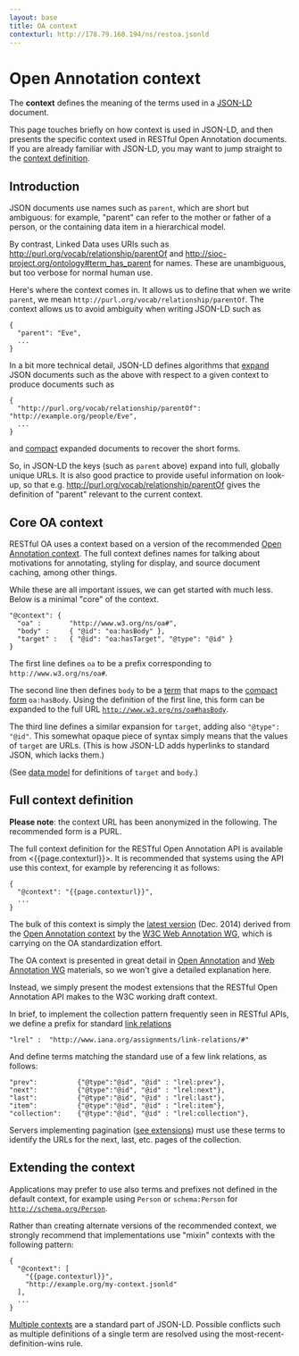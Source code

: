 ```yaml
---
layout: base
title: OA context
contexturl: http://178.79.168.194/ns/restoa.jsonld
---
```


# Open Annotation context

The **context** defines the meaning of the terms used in a
[JSON-LD](http://json-ld.org) document.

This page touches briefly on how context is used in JSON-LD, and then
presents the specific context used in RESTful Open Annotation
documents. If you are already familiar with JSON-LD, you may want to
jump straight to the [context definition](#full-context-definition).

## Introduction

JSON documents use names such as `parent`, which are short but
ambiguous: for example, "parent" can refer to the mother or father of
a person, or the containing data item in a hierarchical model.

By contrast, Linked Data uses URIs such as
<http://purl.org/vocab/relationship/parentOf> and
<http://sioc-project.org/ontology#term_has_parent> for names. These
are unambiguous, but too verbose for normal human use.

Here's where the context comes in. It allows us to define that when we
write `parent`, we mean `http://purl.org/vocab/relationship/parentOf`.
The context allows us to avoid ambiguity when writing JSON-LD such as

    {
      "parent": "Eve",
      ...
    }

In a bit more technical detail, JSON-LD defines algorithms that
[expand](http://www.w3.org/TR/json-ld-api/#expansion) JSON documents
such as the above with respect to a given context to produce documents
such as

    {
      "http://purl.org/vocab/relationship/parentOf": "http://example.org/people/Eve",
      ...
    }

and [compact](http://www.w3.org/TR/json-ld-api/#compaction) expanded
documents to recover the short forms.

So, in JSON-LD the keys (such as `parent` above) expand into full,
globally unique URLs. It is also good practice to provide useful
information on look-up, so that e.g.
<http://purl.org/vocab/relationship/parentOf> gives the definition of
"parent" relevant to the current context.

## Core OA context 

RESTful OA uses a context based on <span class="hint--top"
data-hint="Namely, the W3C Web Annotation WG version">a 
version</span> of the recommended [Open Annotation
context](http://www.openannotation.org/spec/core/publishing.html). The
full context defines names for talking about motivations for
annotating, styling for display, and source document caching, among
other things.

While these are all important issues, we can get started with much
less. Below is a minimal "core" of the context.

    "@context": {
      "oa" :       "http://www.w3.org/ns/oa#",
      "body" :     { "@id": "oa:hasBody" },
      "target" :   { "@id": "oa:hasTarget", "@type": "@id" }
    }

The first line defines `oa` to be a <span class="hint--top"
data-hint="Like a namespace prefix in XML or a CURIE">prefix</span>
corresponding to `http://www.w3.org/ns/oa#`.

The second line then defines `body` to be a
[term](http://www.w3.org/TR/json-ld/#dfn-term) that maps to
the [compact form](http://www.w3.org/TR/json-ld/#dfn-compact-iri)
`oa:hasBody`. Using the definition of the first line, this
form can be expanded to the full URL
[`http://www.w3.org/ns/oa#hasBody`](http://www.w3.org/ns/oa#hasBody).

The third line defines a similar expansion for `target`, adding also
`"@type": "@id"`. This somewhat opaque piece of syntax simply means
that the values of `target` are URLs. (This is how JSON-LD adds
hyperlinks to standard JSON, which lacks them.)

(See [data model](data-model.html) for definitions of `target` and
`body`.)

## Full context definition

<div class="alert alert-warning"><span style="font-weight:bold">Please
note</span>: the context URL has been anonymized in the following. The
recommended form is a PURL.</div>

The full context definition for the RESTful Open Annotation API is
available from <{{page.contexturl}}>.
It is recommended that systems using the API use this context, for
example by referencing it as follows:

    {
      "@context": "{{page.contexturl}}",
      ...
    }

The bulk of this context is simply the [latest
version](http://www.w3.org/TR/2014/WD-annotation-model-20141211/#json-ld-context)
(Dec. 2014) derived from the [Open Annotation
context](http://www.openannotation.org/spec/core/publishing.html) by
the [W3C Web Annotation WG](http://www.w3.org/annotation/), which is
carrying on the OA standardization effort.

The OA context is presented in great detail in [Open
Annotation](http://www.openannotation.org/) and [Web Annotation
WG](http://www.w3.org/annotation/) materials, so we won't give a
detailed explanation here.

Instead, we simply present the modest extensions that the RESTful Open
Annotation API makes to the W3C working draft context.

In brief, to implement the collection pattern frequently seen in
RESTful APIs, we define a prefix for standard [link
relations](http://en.wikipedia.org/wiki/Link_relation)

    "lrel" :  "http://www.iana.org/assignments/link-relations/#"

And define terms matching the standard use of a few link relations, as
follows:

    "prev":          {"@type":"@id", "@id" : "lrel:prev"},
    "next":          {"@type":"@id", "@id" : "lrel:next"},
    "last":          {"@type":"@id", "@id" : "lrel:last"},
    "item":          {"@type":"@id", "@id" : "lrel:item"},
    "collection":    {"@type":"@id", "@id" : "lrel:collection"},

Servers implementing pagination ([see extensions](extensions.html))
must use these terms to identify the URLs for the next, last, etc.
pages of the collection.

## Extending the context

Applications may prefer to use also terms and prefixes not defined in
the default context, for example using `Person` or `schema:Person` for
[`http://schema.org/Person`](http://schema.org/Person).

Rather than creating alternate versions of the recommended context, we
strongly recommend that implementations use "mixin" contexts with the
following pattern:

    {
      "@context": [
        "{{page.contexturl}}",
        "http://example.org/my-context.jsonld"
      ],
      ...
    }

[Multiple
contexts](http://www.w3.org/TR/json-ld/#h3_advanced-context-usage) are
a standard part of JSON-LD. Possible conflicts such as multiple
definitions of a single term are resolved using the
most-recent-definition-wins rule.
